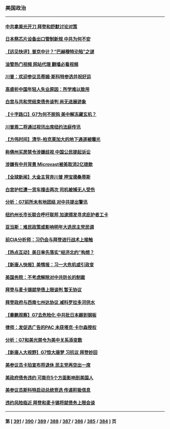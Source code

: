### 美国政治
---
#### [中共拿美光开刀 拜登和舒默讨论对策](../../pages/ncid1078159/n14002635.md?05240445) 
#### [日本祭芯片设备出口管制新规 中共为何不安](../../pages/ncid1078159/n14002608.md?05240445) 
#### [【远见快评】普京中计？“巴赫穆特沦陷”之谜](../../pages/ncid1078159/n14002567.md?05240445) 
#### [油管热门视频 网站代理 翻墙必看视频](http://138.2.39.72:81/youtube.html?epic-marker?05240445)
#### [川普：欢迎参议员蒂姆‧斯科特参选并祝好运](../../pages/ncid1078159/n14002623.md?05240445) 
#### [高盛析中国年轻人失业原因：所学难以致用](../../pages/ncid1078159/n14002617.md?05240445) 
#### [白宫与共和党结束债务谈判 尚无进展迹象](../../pages/ncid1078159/n14002573.md?05240445) 
#### [【十字路口】G7为何不脱钩 美中解冻藏玄机？](../../pages/ncid1078159/n14002513.md?05240445) 
#### [川普周二将通过视讯出席纽约法庭传讯](../../pages/ncid1078159/n14002551.md?05240445) 
#### [【方伟时间】清华-柏克莱加大的地下通道被曝光](../../pages/ncid1078159/n14002553.md?05240445) 
#### [称佛州买房禁令涉嫌歧视 中国公民提起诉讼](../../pages/ncid1078159/n14002447.md?05240445) 
#### [涉嫌有中共背景 Microvast被美取消2亿拨款](../../pages/ncid1078159/n14002425.md?05240445) 
#### [【全球新闻】大金主背弃川普 押宝德桑蒂斯](../../pages/ncid1078159/n14002401.md?05240445) 
#### [白宫护栏遭一货车撞击两次 司机被捕无人受伤](../../pages/ncid1078159/n14002369.md?05240445) 
#### [分析：G7前所未有地团结 对中共提出警讯](../../pages/ncid1078159/n14001964.md?05240445) 
#### [纽约州长市长联合呼吁联邦 加速颁发寻求庇护者工卡](../../pages/ncid1078159/n14002286.md?05240445) 
#### [亚当斯：难民政策或影响明年大选民主党民调](../../pages/ncid1078159/n14002237.md?05240445) 
#### [前CIA分析师：习仍会与拜登进行战术上接触](../../pages/ncid1078159/n14002182.md?05240445) 
#### [【热点互动】美日率先落实“经济北约”构想？](../../pages/ncid1078159/n14002136.md?05240445) 
#### [【新唐人快报】美情报：习一大危机或引政变](../../pages/ncid1078159/n14002138.md?05240445) 
#### [美国务院：不考虑解除对中共防长的制裁](../../pages/ncid1078159/n14002190.md?05240445) 
#### [拜登与麦卡锡就举债上限谈判 暂无协议](../../pages/ncid1078159/n14002108.md?05240445) 
#### [拜登政府与西南七州达协议 减科罗拉多河供水](../../pages/ncid1078159/n14002092.md?05240445) 
#### [【秦鹏观察】G7去危险化 中共批日本踢到钢板](../../pages/ncid1078159/n14002100.md?05240445) 
#### [律师：发促选广告的PAC 未获塔克‧卡尔森授权](../../pages/ncid1078159/n14002094.md?05240445) 
#### [分析：G7和美光禁令为美中关系添变数](../../pages/ncid1078159/n14001994.md?05240445) 
#### [【新唐人大视野】G7惊大唐梦 习抗议 拜登妙回](../../pages/ncid1078159/n14002021.md?05240445) 
#### [美参议员卡珀宣布将退休 民主党再空出一席](../../pages/ncid1078159/n14002015.md?05240445) 
#### [美政府债务违约 可能在5个方面影响到美国人](../../pages/ncid1078159/n14002075.md?05240445) 
#### [美参议员斯科特启动总统竞选 传递积极信息](../../pages/ncid1078159/n14002031.md?05240445) 
#### [违约风险临近 拜登和麦卡锡将就债务上限会谈](../../pages/ncid1078159/n14002020.md?05240445) 

---
#### 第 [ [391](./391.md?05240445) / [390](./390.md?05240445) / [389](./389.md?05240445) / [388](./388.md?05240445) / [387](./387.md?05240445) / [386](./386.md?05240445) / [385](./385.md?05240445) / [384](./384.md?05240445) ] 页
